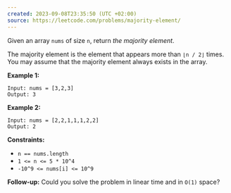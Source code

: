 ```yaml
---
created: 2023-09-08T23:35:50 (UTC +02:00)
source: https://leetcode.com/problems/majority-element/
---
```

Given an array `nums` of size `n`, return _the majority element_.

The majority element is the element that appears more than `⌊n / 2⌋` times. You may assume that the majority element always exists in the array.

**Example 1:**

```
Input: nums = [3,2,3]
Output: 3

```

**Example 2:**

```
Input: nums = [2,2,1,1,1,2,2]
Output: 2

```

**Constraints:**

-   `n == nums.length`
-   `1 <= n <= 5 * 10^4`
-   `-10^9 <= nums[i] <= 10^9`

**Follow-up:** Could you solve the problem in linear time and in `O(1)` space?
